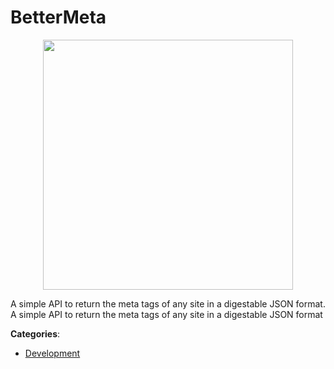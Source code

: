 # BetterMeta
<p align="center">
    <img width="400" src="https://raw.githubusercontent.com/apis-list/apis-list/apis/bettermeta/logo_256x256.png" />
</p>

A simple API to return the meta tags of any site in a digestable JSON format.  A simple API to return the meta tags of any site in a digestable JSON format



**Categories**:

- [Development](https://github.com/apis-list/apis-list#development)




